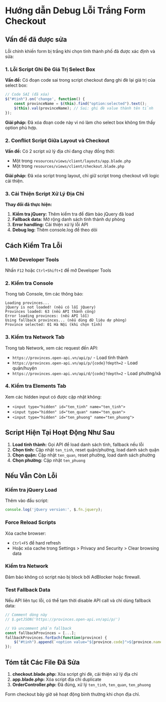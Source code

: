 # Hướng dẫn Debug Lỗi Trắng Form Checkout

## Vấn đề đã được sửa

Lỗi chính khiến form bị trắng khi chọn tỉnh thành phố đã được xác định và sửa:

### 1. Lỗi Script Ghi Đè Giá Trị Select Box

**Vấn đề:** Có đoạn code sai trong script checkout đang ghi đè lại giá trị của select box:

```javascript
// Code SAI (đã xóa)
$("#tinh").on('change', function() {
    const provinceName = $(this).find("option:selected").text();
    $(this).val(provinceName); // Sai: ghi đè value thành tên tỉnh
});
```

**Giải pháp:** Đã xóa đoạn code này vì nó làm cho select box không tìm thấy option phù hợp.

### 2. Conflict Script Giữa Layout và Checkout

**Vấn đề:** Có 2 script xử lý địa chỉ đang chạy đồng thời:
- Một trong `resources/views/client/layouts/app.blade.php`
- Một trong `resources/views/client/checkout.blade.php`

**Giải pháp:** Đã xóa script trong layout, chỉ giữ script trong checkout với logic cải thiện.

### 3. Cải Thiện Script Xử Lý Địa Chỉ

**Thay đổi đã thực hiện:**

1. **Kiểm tra jQuery:** Thêm kiểm tra để đảm bảo jQuery đã load
2. **Fallback data:** Mở rộng danh sách tỉnh thành dự phòng
3. **Error handling:** Cải thiện xử lý lỗi API
4. **Debug log:** Thêm console.log để theo dõi

## Cách Kiểm Tra Lỗi

### 1. Mở Developer Tools

Nhấn `F12` hoặc `Ctrl+Shift+I` để mở Developer Tools

### 2. Kiểm tra Console

Trong tab Console, tìm các thông báo:

```
Loading provinces...
jQuery is not loaded! (nếu có lỗi jQuery)
Provinces loaded: 63 (nếu API thành công)
Error loading provinces: (nếu API lỗi)
Using fallback provinces... (nếu dùng dữ liệu dự phòng)
Province selected: 01 Hà Nội (khi chọn tỉnh)
```

### 3. Kiểm tra Network Tab

Trong tab Network, xem các request đến API:
- `https://provinces.open-api.vn/api/p/` - Load tỉnh thành
- `https://provinces.open-api.vn/api/p/{code}?depth=2` - Load quận/huyện
- `https://provinces.open-api.vn/api/d/{code}?depth=2` - Load phường/xã

### 4. Kiểm tra Elements Tab

Xem các hidden input có được cập nhật không:
- `<input type="hidden" id="ten_tinh" name="ten_tinh">`
- `<input type="hidden" id="ten_quan" name="ten_quan">`
- `<input type="hidden" id="ten_phuong" name="ten_phuong">`

## Script Hiện Tại Hoạt Động Như Sau

1. **Load tỉnh thành:** Gọi API để load danh sách tỉnh, fallback nếu lỗi
2. **Chọn tỉnh:** Cập nhật `ten_tinh`, reset quận/phường, load danh sách quận
3. **Chọn quận:** Cập nhật `ten_quan`, reset phường, load danh sách phường
4. **Chọn phường:** Cập nhật `ten_phuong`

## Nếu Vẫn Còn Lỗi

### Kiểm tra jQuery Load

Thêm vào đầu script:
```javascript
console.log('jQuery version:', $.fn.jquery);
```

### Force Reload Scripts

Xóa cache browser:
- `Ctrl+F5` để hard refresh
- Hoặc xóa cache trong Settings > Privacy and Security > Clear browsing data

### Kiểm tra Network

Đảm bảo không có script nào bị block bởi AdBlocker hoặc firewall.

### Test Fallback Data

Nếu API liên tục lỗi, có thể tạm thời disable API call và chỉ dùng fallback data:

```javascript
// Comment dòng này
// $.getJSON('https://provinces.open-api.vn/api/p/')

// Và uncomment phần fallback
const fallbackProvinces = [...];
fallbackProvinces.forEach(function(province) {
    $("#tinh").append(`<option value="${province.code}">${province.name}</option>`);
});
```

## Tóm tắt Các File Đã Sửa

1. **checkout.blade.php:** Xóa script ghi đè, cải thiện xử lý địa chỉ
2. **app.blade.php:** Xóa script địa chỉ duplicate
3. **OrderController.php:** Đã đúng, xử lý `ten_tinh`, `ten_quan`, `ten_phuong`

Form checkout bây giờ sẽ hoạt động bình thường khi chọn địa chỉ.
